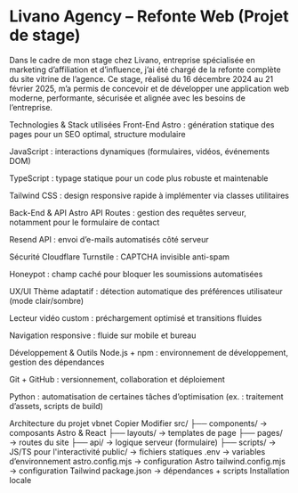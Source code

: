 
# Livano Agency – Refonte Web (Projet de stage)

Dans le cadre de mon stage chez Livano, entreprise spécialisée en marketing d’affiliation et d’influence, j’ai été chargé de la refonte complète du site vitrine de l’agence. Ce stage, réalisé du 16 décembre 2024 au 21 février 2025, m’a permis de concevoir et de développer une application web moderne, performante, sécurisée et alignée avec les besoins de l’entreprise.

Technologies & Stack utilisées
Front-End
Astro : génération statique des pages pour un SEO optimal, structure modulaire

JavaScript : interactions dynamiques (formulaires, vidéos, événements DOM)

TypeScript : typage statique pour un code plus robuste et maintenable

Tailwind CSS : design responsive rapide à implémenter via classes utilitaires

Back-End & API
Astro API Routes : gestion des requêtes serveur, notamment pour le formulaire de contact

Resend API : envoi d’e-mails automatisés côté serveur

Sécurité
Cloudflare Turnstile : CAPTCHA invisible anti-spam

Honeypot : champ caché pour bloquer les soumissions automatisées

UX/UI
Thème adaptatif : détection automatique des préférences utilisateur (mode clair/sombre)

Lecteur vidéo custom : préchargement optimisé et transitions fluides

Navigation responsive : fluide sur mobile et bureau

Développement & Outils
Node.js + npm : environnement de développement, gestion des dépendances

Git + GitHub : versionnement, collaboration et déploiement

Python : automatisation de certaines tâches d’optimisation (ex. : traitement d’assets, scripts de build)

Architecture du projet
vbnet
Copier
Modifier
src/
├── components/       → composants Astro & React
├── layouts/          → templates de page
├── pages/            → routes du site
├── api/              → logique serveur (formulaire)
├── scripts/          → JS/TS pour l'interactivité
public/               → fichiers statiques
.env                  → variables d’environnement
astro.config.mjs      → configuration Astro
tailwind.config.mjs   → configuration Tailwind
package.json          → dépendances + scripts
Installation locale
